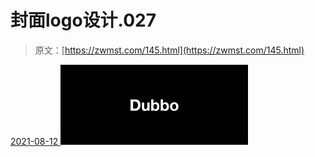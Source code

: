 <!--yml
category: 未分类
date: 0001-01-01 00:00:00
--->

# 封面logo设计.027

> 原文：[https://zwmst.com/145.html](https://zwmst.com/145.html)

   [ <time datetime="2021-08-12T09:21:29+08:00"> 2021-08-12 </time> ](https://zwmst.com/%e5%b0%81%e9%9d%a2logo%e8%ae%be%e8%ae%a1-027)  [![](img/df254eef6795141b59a58789514c28ec.png)](https://zwmst.com/wp-content/uploads/2021/08/1628731289-ce4c6e540af906d.jpeg)